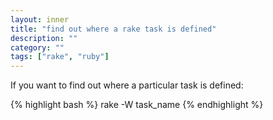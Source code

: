 ```yaml
---
layout: inner
title: "find out where a rake task is defined"
description: ""
category: ""
tags: ["rake", "ruby"]
---
```

If you want to find out where a particular task is defined:

{% highlight bash %}
rake -W task_name
{% endhighlight %}

